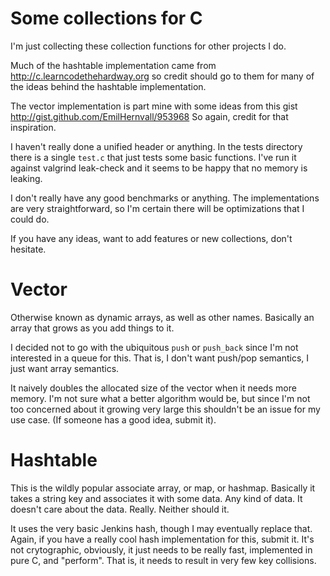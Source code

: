 Some collections for C
======================

I'm just collecting these collection functions for other projects I do.

Much of the hashtable implementation came from http://c.learncodethehardway.org
so credit should go to them for many of the ideas behind the hashtable implementation.

The vector implementation is part mine with some ideas from this gist http://gist.github.com/EmilHernvall/953968
So again, credit for that inspiration.

I haven't really done a unified header or anything. In the tests directory there is a single
`test.c` that just tests some basic functions. I've run it against valgrind leak-check and it
seems to be happy that no memory is leaking.

I don't really have any good benchmarks or anything. The implementations are very straightforward,
so I'm certain there will be optimizations that I could do.

If you have any ideas, want to add features or new collections, don't hesitate.

Vector
======

Otherwise known as dynamic arrays, as well as other names. Basically an array that grows as you
add things to it.

I decided not to go with the ubiquitous `push` or `push_back` since I'm not
interested in a queue for this. That is, I don't want push/pop semantics, I just want array
semantics.

It naively doubles the allocated size of the vector when it needs more memory. I'm not sure
what a better algorithm would be, but since I'm not too concerned about it growing very
large this shouldn't be an issue for my use case. (If someone has a good idea, submit it).

Hashtable
=========

This is the wildly popular associate array, or map, or hashmap. Basically it takes a string
key and associates it with some data. Any kind of data. It doesn't care about the data. Really.
Neither should it.

It uses the very basic Jenkins hash, though I may eventually replace that. Again, if you have
a really cool hash implementation for this, submit it. It's not crytographic, obviously, it just
needs to be really fast, implemented in pure C, and "perform". That is, it needs to result in
very few key collisions.
